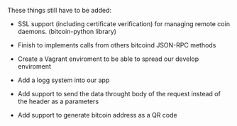 These things still have to be added:

* SSL support (including certificate verification) for managing remote coin daemons. (bitcoin-python library)

* Finish to implements calls from others bitcoind JSON-RPC methods

* Create a Vagrant enviroment to be able to spread our develop enviroment

* Add a logg system into our app

* Add support to send the data throught body of the request instead of the header as a parameters

* Add support to generate bitcoin address as a QR code